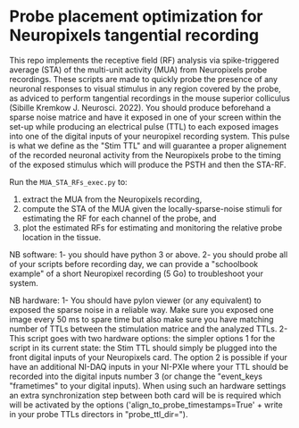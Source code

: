 # Probe placement optimization for Neuropixels tangential recording

This repo implements the receptive field (RF) analysis via spike-triggered average (STA) of the multi-unit activity (MUA) from Neuropixels probe recordings. These scripts are made to quickly probe the presence of any neuronal responses to visual stimulus in any region covered by the probe, as adviced to perform tangential recordings in the mouse superior colliculus (Sibille Kremkow J. Neurosci. 2022). You should produce beforehand a sparse noise matrice and have it exposed in one of your screen within the set-up while producing an electrical pulse (TTL) to each exposed images into one of the digital inputs of your neuropixel recording system. This pulse is what we define as the "Stim TTL" and will guarantee a proper alignement of the recorded neuronal activity from the Neuropixels probe to the timing of the exposed stimulus which will produce the PSTH and then the STA-RF.

Run the `MUA_STA_RFs_exec.py` to:
1. extract the MUA from the Neuropixels recording,
2. compute the STA of the MUA given the locally-sparse-noise stimuli for estimating the RF for each channel of the probe, and 
3. plot the estimated RFs for estimating and monitoring the relative probe location in the tissue.


NB software: 
1- you should have python 3 or above.
2- you should probe all of your scripts before recording day, we can provide a "schoolbook example" of a short Neuropixel recording (5 Go) to troubleshoot your system.

NB hardware:
1- You should have pylon viewer (or any equivalent) to exposed the sparse noise in a reliable way. Make sure you exposed one image every 50 ms to spare time but also make sure you have matching number of TTLs between the stimulation matrice and the analyzed TTLs.
2- This script goes with two hardware options: the simpler options 1 for the script in its current state: the Stim TTL should simply be plugged into the front digital inputs of your Neuropixels card. The option 2 is possible if your have an additional NI-DAQ inputs in your NI-PXIe where your TTL should be recorded into the digital inputs number 3 (or change the "event_keys "frametimes" to your digital inputs). When using such an hardware settings an extra synchronization step between both card will be is required which will be activated by the options ('align_to_probe_timestamps=True' + write in your probe TTLs directors in "probe_ttl_dir="). 
